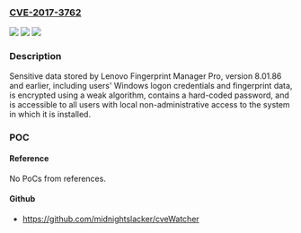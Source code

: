### [CVE-2017-3762](https://cve.mitre.org/cgi-bin/cvename.cgi?name=CVE-2017-3762)
![](https://img.shields.io/static/v1?label=Product&message=Lenovo%20Fingerprint%20Manager%20Pro&color=blue)
![](https://img.shields.io/static/v1?label=Version&message=n%2Fa&color=blue)
![](https://img.shields.io/static/v1?label=Vulnerability&message=Privilege%20Escalation&color=brighgreen)

### Description

Sensitive data stored by Lenovo Fingerprint Manager Pro, version 8.01.86 and earlier, including users' Windows logon credentials and fingerprint data, is encrypted using a weak algorithm, contains a hard-coded password, and is accessible to all users with local non-administrative access to the system in which it is installed.

### POC

#### Reference
No PoCs from references.

#### Github
- https://github.com/midnightslacker/cveWatcher

